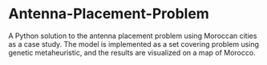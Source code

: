 # Antenna-Placement-Problem
A Python solution to the antenna placement problem using Moroccan cities as a case study. The model is implemented as a set covering problem using genetic metaheuristic, and the results are visualized on a map of Morocco.
